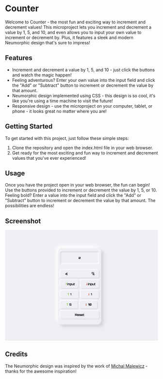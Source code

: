 # Counter
Welcome to Counter - the most fun and exciting way to increment and decrement values! This microproject lets you increment and decrement a value by 1, 5, and 10, and even allows you to input your own value to increment or decrement by. Plus, it features a sleek and modern Neumorphic design that's sure to impress!

## Features
- Increment and decrement a value by 1, 5, and 10 - just click the buttons and watch the magic happen!
- Feeling adventurous? Enter your own value into the input field and click the "Add" or "Subtract" button to increment or decrement the value by that amount.
- Neumorphic design implemented using CSS - this design is so cool, it's like you're using a time machine to visit the future!
- Responsive design - use the microproject on your computer, tablet, or phone - it looks great no matter where you are!

## Getting Started

To get started with this project, just follow these simple steps:

1. Clone the repository and open the index.html file in your web browser.
2. Get ready for the most exciting and fun way to increment and decrement values that you've ever experienced!

## Usage

Once you have the project open in your web browser, the fun can begin! Use the buttons provided to increment or decrement the value by 1, 5, or 10. Feeling bold? Enter a value into the input field and click the "Add" or "Subtract" button to increment or decrement the value by that amount. The possibilities are endless!

## Screenshot
![Screenshot 1](./screenshots/demo.gif)

## Credits

The Neumorphic design was inspired by the work of [Michal Malewicz](https://twitter.com/michalmalewicz) - thanks for the awesome inspiration!
